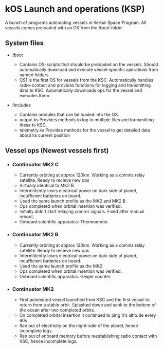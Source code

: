 # kOS Launch and operations (KSP)

A bunch of programs automating vessels in Kerbal Space Program.
All vessels comes preloaded with an OS from the /boot-folder

## System files
* /boot
  - Contains OS-scripts that should be preloaded on the vessels. Should automatically download and execute vessel-specific operations from named folders
  - OS1 is the first OS for vessels from the KSC. Automatically handles radio-contact and provides functions for logging and transmitting data to KSC. Automatically downloads ops for the vessel and executes them

* /includes
  - Contains modules that can be loaded into the OS.
  - output.ks Provides methods to log to multiple files and transmitting these to KSC.
  - telemetry.ks Provides methods for the vessel to get detailed data about its current position


## Vessel ops (Newest vessels first)
* ### Continuator MK2 C
  - Currently orbiting at approx 120km. Working as a comms relay satellite. Ready to recieve new ops
  - Virtually identical to MK2 B.
  - Intermittently loses electrical power on dark side of planet, incufficient batteries on board.
  - Used the same launch profile as the MK2 and MK2 B.
  - Ops completed when orbital insertion was verified.
  - Initially didn't start relaying comms signals. Fixed after manual reboot.
  - Onboard scientific apparatus: Thermometer.
* ### Continuator MK2 B
  - Currently orbiting at approx 120km. Working as a comms relay satellite. Ready to recieve new ops
  - Intermittently loses electrical power on dark side of planet, incufficient batteries on board.
  - Used the same launch profile as the MK2.
  - Ops completed when orbital insertion was verified.
  - Onboard scientific apparatus: Geiger counter.
* ### Continuator MK2
  - First automated vessel launched from KSC and the first vessel to return from a stable orbit. Splashed down and sank to the bottom of the ocean after two completed orbits.
  - On completed orbital insertion it continued to ping it's altitude every 60s
  - Ran out of electricity on the night-side of the planet, hence incomplete logs.
  - Ran out of onboard memory before reestablishing radio contact with KSC, hence incomplete logs.
